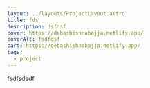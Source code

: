 ```yaml
---
layout: ../layouts/ProjectLayout.astro
title: fds
description: dsfdsf
cover: https://debashishnabajja.netlify.app/
coverAlt: fsdfdsf
card: https://debashishnabajja.netlify.app/
tags:
  - project
---
```

fsdfsdsdf